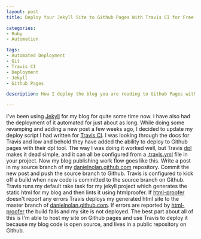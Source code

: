 ```yaml
---
layout: post
title: Deploy Your Jekyll Site to Github Pages With Travis CI for Free

categories:
- Ruby
- Automation

tags:
- Automated Deployment
- Git
- Travis CI
- Deployment
- Jekyll
- Github Pages

description: How I deploy the blog you are reading to Github Pages with Travis CI for free.

---
```


I've been using [Jekyll] for my blog for quite some time now. I have also had the
deployment of it automated for just about as long. While doing some revamping
and adding a new post a few weeks ago, I decided to update my deploy script I
had written for [Travis CI]. I was looking through the docs for Travis and low and
behold they have added the ability to deploy to Github pages with their dpl
tool. The way I was doing it worked well, but Travis [dpl] makes it dead simple,
and it can all be configured from a [.travis.yml] file in your project. Now my
blog publishing work flow goes like this. Write a post in my source branch of my
[danielnolan.github.com] repository. Commit the new post and push the source
branch to Github. Travis is configured to kick off a build when new code is
committed to the source branch on Github. Travis runs my default rake task for my
jekyll project which generates the static html for my blog and then lints it using
htmlproofer. If [html-proofer] doesn't report any errors Travis deploys my
generated html site to the master branch of [danielnolan.github.com]. If errors
are reported by [html-proofer] the build fails and my site is not deployed.
The best part about all of this is I'm able to host my site on Github pages and
use Travis to deploy it because my blog code is open source, and lives in a
public repository on Github.

[danielnolan.github.com]: https://github.com/danielnolan/danielnolan.github.com/
[.travis.yml]: https://github.com/danielnolan/danielnolan.github.com/blob/source/.travis.yml
[dpl]: https://docs.travis-ci.com/user/deployment
[Travis CI]: https://travis-ci.com/
[html-proofer]: https://github.com/gjtorikian/html-proofer
[Jekyll]: https://jekyllrb.com/
